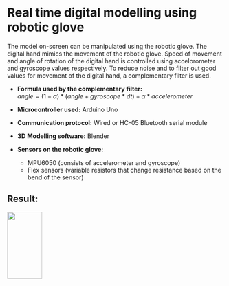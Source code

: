 # Real time digital modelling using robotic glove
The model on-screen can be manipulated using the robotic glove. The digital hand mimics the movement of the robotic glove. Speed of movement and angle of rotation of the digital hand is controlled using accelorometer and gyroscope values respectively. To reduce noise and to filter out good values for movement of the digital hand, a complementary filter is used.

- **Formula used by the complementary filter:**\
$angle = (1 - α) * (angle + gyroscope * dt) + α * accelerometer$

- **Microcontroller used:** Arduino Uno

- **Communication protocol:** Wired or HC-05 Bluetooth serial module

- **3D Modelling software:** Blender

- **Sensors on the robotic glove:**
  * MPU6050 (consists of accelerometer and gyroscope)
  * Flex sensors (variable resistors that change resistance based on the bend of the sensor)

## Result:

<img src="https://github.com/Ank-G/Real-time-digital-modelling-using-robotic-glove/blob/main/Result.gif" width=40% height=20%>
